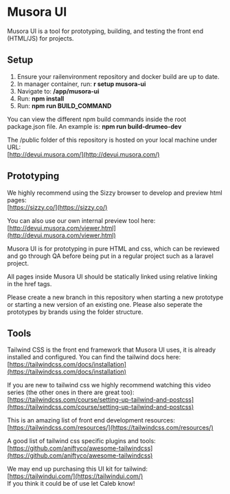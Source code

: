 # Musora UI

Musora UI is a tool for prototyping, building, and testing the front end (HTML/JS) for projects.


## Setup

1. Ensure your railenvironment repository and docker build are up to date.
1. In manager container, run: **r setup musora-ui**
1. Navigate to: **/app/musora-ui**
1. Run: **npm install**
1. Run: **npm run BUILD_COMMAND**  

You can view the different npm build commands inside the root package.json file. An example is: 
**npm run build-drumeo-dev**

The /public folder of this repository is hosted on your local machine under URL:  
[http://devui.musora.com/](http://devui.musora.com/)  


## Prototyping 

We highly recommend using the Sizzy browser to develop and preview html pages:  
[https://sizzy.co/](https://sizzy.co/) 

You can also use our own internal preview tool here:  
[http://devui.musora.com/viewer.html](http://devui.musora.com/viewer.html)

Musora UI is for prototyping in pure HTML and css, which can be reviewed and go through QA before 
being put in a regular project such as a laravel project.  

All pages inside Musora UI should be statically linked using relative linking in the href tags.    

Please create a new branch in this repository when starting a new prototype or starting a new version of an existing 
one. Please also seperate the prototypes by brands using the folder structure.

## Tools

Tailwind CSS is the front end framework that Musora UI uses, it is already installed and configured. You can find 
the tailwind docs here:  
[https://tailwindcss.com/docs/installation](https://tailwindcss.com/docs/installation)

If you are new to tailwind css we highly recommend watching this video series (the other ones in there are great too):  
[https://tailwindcss.com/course/setting-up-tailwind-and-postcss](https://tailwindcss.com/course/setting-up-tailwind-and-postcss)  

This is an amazing list of front end development resources:  
[https://tailwindcss.com/resources/](https://tailwindcss.com/resources/)

A good list of tailwind css specific plugins and tools:  
[https://github.com/aniftyco/awesome-tailwindcss](https://github.com/aniftyco/awesome-tailwindcss)

We may end up purchasing this UI kit for tailwind:  
[https://tailwindui.com/](https://tailwindui.com/)  
If you think it could be of use let Caleb know!